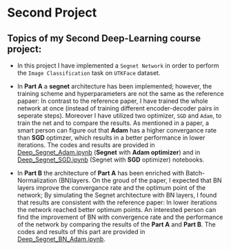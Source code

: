 # Second Project
 ## Topics of my Second **Deep-Learning** course project:
* In this project I have implemented a `Segnet Network` in order to perform the `Image Classification` task on `UTKFace` dataset.
    
* In **Part A** a **segnet** architecture has been implemented; however, the training scheme and hyperparameters are not the same as the reference papaer: In contrast to the reference paper, I have trained the whole network at once (instead of training different encoder-decoder pairs in seperate steps). Moreover I have utilized two optimizer, `SGD` and `Adam`, to train the net and to compare the results. As mentioned in a paper, a smart person can figure out that **Adam** has a higher convergance rate than **SGD** optimzer, which results in a better performance in lower iterations. The codes and results are provided in [Deep_Segnet_Adam.ipynb](https://github.com/ARokni/Deep-Learning/blob/main/Project%202/PartA/Deep_Segnet_Adam.ipynb) (**Segnet** with **Adam optimizer**) and in [Deep_Segnet_SGD.ipynb](https://github.com/ARokni/Deep-Learning/blob/main/Project%202/PartA/Deep_Segnet_SGD.ipynb) (Segnet with **SGD** optimizer) notebooks.

* In **Part B** the architecture of **Part A** has been enriched with Batch-Normalization (BN)layers. On the groud of the paper, I expected that BN layers improve the convergance rate and the optimum point of the network; By simulating the Segnet architecture with BN layers, I found that results are consistent with the reference paper: In lower iterations the network reached better optimum points. An interested person can find the improvement of BN with convergence rate and the performance of the network by comparing the results of the **Part A** and **Part B**. The codes and results of this part are provided in [Deep_Segnet_BN_Adam.ipynb](https://github.com/ARokni/Deep-Learning/blob/main/Project%202/PartB/Deep_Hw2_000214_PartB_Res_Final2_1635_Adam_Decay0_%20OnlyForMe.ipynb).